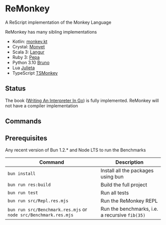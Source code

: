 # ReMonkey

A ReScript implementation of the Monkey Language

ReMonkey has many sibling implementations

* Kotlin: [monkey.kt](https://github.com/MarioAriasC/monkey.kt)
* Crystal: [Monyet](https://github.com/MarioAriasC/monyet)
* Scala 3: [Langur](https://github.com/MarioAriasC/langur)
* Ruby 3: [Pepa](https://github.com/MarioAriasC/pepa)
* Python 3.10 [Bruno](https://github.com/MarioAriasC/bruno)
* Lua [Julieta](https://github.com/MarioAriasC/julieta)
* TypeScript [TSMonkey](https://github.com/MarioAriasC/TSMonkey)

## Status

The book ([Writing An Interpreter In Go](https://interpreterbook.com/)) is fully implemented.
ReMonkey will not have a compiler implementation

## Commands

## Prerequisites

Any recent version of Bun 1.2.* and Node LTS to run the Benchmarks

| Command                                                         | Description                                    |
|-----------------------------------------------------------------|------------------------------------------------|
| `bun install`                                                   | Install all the packages using bun             |
| `bun run res:build`                                             | Build the full project                         |
| `bun run test`                                                  | Run all tests                                  |
| `bun run src/Repl.res.mjs`                                      | Run the ReMonkey REPL                          |
| `bun run src/Benchmark.res.mjs` or `node src/Benchmark.res.mjs` | Run the benchmarks, i.e. a recursive `fib(35)` |
